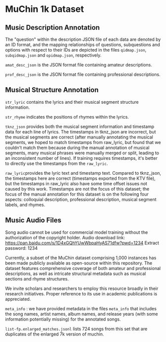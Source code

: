 # MuChin 1k Dataset

## Music Description Annotation

The "question" within the description JSON file of each data are denoted by an ID format, and the mapping relationships of questions, subquestions and options with respect to their IDs are depicted in the files `qidmap.json`, `subqidmap.json` and `opidmap.json`, respectively.

`amat_desc_json` is the JSON format file containing amateur descriptions.

`prof_desc_json` is the JSON format file containing professional descriptions.


## Musical Structure Annotation

`str_lyric` contains the lyrics and their musical segment structure information.

`str_rhyme` indicates the positions of rhymes within the lyrics.
 
`tknz_json` provides both the musical segment information and timestamp data for each line of lyrics. The timestamps in tknz_json are incorrect, but the musical segments are correct (after manually annotating the musical segments, we hoped to match timestamps from raw_lyric, but found that we couldn't match them because during the manual annotation of musical segments, many musical phrases were manually merged or split, leading to an inconsistent number of lines). If training requires timestamps, it's better to directly use the timestamps from the `raw_lyric`.

`raw_lyric`provides the lyric text and timestamp text. Compared to tknz_json, the timestamps here are correct (timestamps exported from the KTV file), but the timestamps in raw_lyric also have some time offset issues not caused by this work. Timestamps are not the focus of this dataset; the focus of the manual annotation for this dataset is on the following four aspects: colloquial description, professional description, musical segment labels, and rhymes.


## Music Audio Files

Song audio cannot be used for commercial model training without the authorization of the copyright holder. Audio download link: https://pan.baidu.com/s/1D4xGQhYUwWbpaHyAS71dfw?pwd=1234 Extract password: 1234

Currently, a subset of the MuChin dataset comprising 1,000 instances has been made publicly available as open-source within this repository. The dataset features comprehensive coverage of both amateur and professional descriptions, as well as intricate structural metadata such as musical sections and rhyme structures.

We invite scholars and researchers to employ this resource broadly in their research initiatives. Proper reference to its use in academic publications is appreciated.

`meta_info` : we have provided metadata in the files `meta_info` that includes the song names, artist names, album names, and release years (with some information potentially missing) for the annotated songs. 

`list-fp.enlarged_matches.jsonl` lists 724 songs from this set that are duplicates of the enlarged 7k version of muchin.
